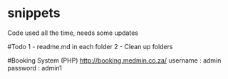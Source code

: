 # snippets
Code used all the time, needs some updates

#Todo
1 - readme.md in each folder
2 - Clean up folders


#Booking System (PHP)
http://booking.medmin.co.za/
username : admin
password : admin1
